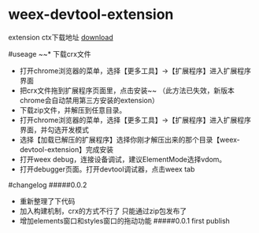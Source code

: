 # weex-devtool-extension

extension ctx下载地址 [download](https://github.com/weexteam/weex-devtool-extension/releases/download/0.0.1-alpha/shell.crx)

#useage
~~* 下载crx文件
* 打开chrome浏览器的菜单，选择【更多工具】->【扩展程序】进入扩展程序界面
* 把crx文件拖到扩展程序页面里，点击安装~~ （此方法已失效，新版本chrome会自动禁用第三方安装的extension）
* 下载zip文件，并解压到任意目录。
* 打开chrome浏览器的菜单，选择【更多工具】->【扩展程序】进入扩展程序界面，并勾选开发模式
* 选择【加载已解压的扩展程序】选择你刚才解压出来的那个目录【weex-devtool-extension】完成安装
* 打开weex debug，连接设备调试，建议ElementMode选择vdom。
* 打开debugger页面。打开devtool调试器，点击weex tab


#changelog
#####0.0.2
* 重新整理了下代码
* 加入构建机制，crx的方式不行了 只能通过zip包发布了
* 增加elements窗口和styles窗口的拖动功能
#####0.0.1
first publish
